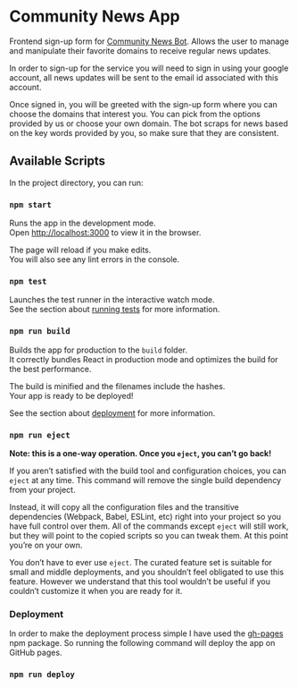 # Community News App

Frontend sign-up form for [Community News Bot](https://github.com/fnplus/project-news-api). Allows the user to manage and manipulate their favorite  domains to receive regular news updates. 

In order to sign-up for the service you will need to sign in using your google account, all news updates will be sent to the email id associated with this account.

Once signed in, you will be greeted with the sign-up form where you can choose the domains that interest you. You can pick from the options provided by us or choose your own domain. The bot scraps for news based on the key words provided by you, so make sure that they are consistent.

## Available Scripts

In the project directory, you can run:

### `npm start`

Runs the app in the development mode.<br>
Open [http://localhost:3000](http://localhost:3000) to view it in the browser.

The page will reload if you make edits.<br>
You will also see any lint errors in the console.

### `npm test`

Launches the test runner in the interactive watch mode.<br>
See the section about [running tests](https://facebook.github.io/create-react-app/docs/running-tests) for more information.

### `npm run build`

Builds the app for production to the `build` folder.<br>
It correctly bundles React in production mode and optimizes the build for the best performance.

The build is minified and the filenames include the hashes.<br>
Your app is ready to be deployed!

See the section about [deployment](https://facebook.github.io/create-react-app/docs/deployment) for more information.

### `npm run eject`

**Note: this is a one-way operation. Once you `eject`, you can’t go back!**

If you aren’t satisfied with the build tool and configuration choices, you can `eject` at any time. This command will remove the single build dependency from your project.

Instead, it will copy all the configuration files and the transitive dependencies (Webpack, Babel, ESLint, etc) right into your project so you have full control over them. All of the commands except `eject` will still work, but they will point to the copied scripts so you can tweak them. At this point you’re on your own.

You don’t have to ever use `eject`. The curated feature set is suitable for small and middle deployments, and you shouldn’t feel obligated to use this feature. However we understand that this tool wouldn’t be useful if you couldn’t customize it when you are ready for it.

### Deployment

In order to make the deployment process simple I have used the [gh-pages](https://www.npmjs.com/package/gh-pages) npm package. So running the following command will deploy the app on GitHub pages.

### `npm run deploy`

